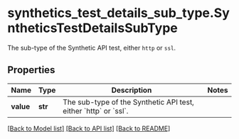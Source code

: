 # synthetics_test_details_sub_type.SyntheticsTestDetailsSubType

The sub-type of the Synthetic API test, either `http` or `ssl`.
## Properties
Name | Type | Description | Notes
------------ | ------------- | ------------- | -------------
**value** | **str** | The sub-type of the Synthetic API test, either &#x60;http&#x60; or &#x60;ssl&#x60;. | 

[[Back to Model list]](../README.md#documentation-for-models) [[Back to API list]](../README.md#documentation-for-api-endpoints) [[Back to README]](../README.md)



